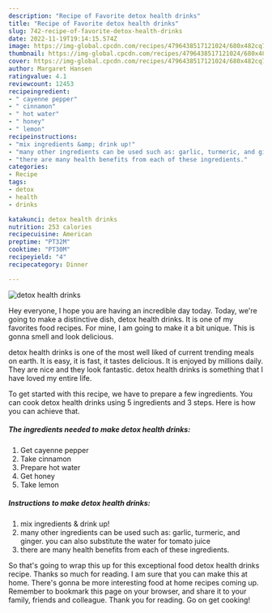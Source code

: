 ```yaml
---
description: "Recipe of Favorite detox health drinks"
title: "Recipe of Favorite detox health drinks"
slug: 742-recipe-of-favorite-detox-health-drinks
date: 2022-11-19T19:14:15.574Z
image: https://img-global.cpcdn.com/recipes/4796438517121024/680x482cq70/detox-health-drinks-recipe-main-photo.jpg
thumbnail: https://img-global.cpcdn.com/recipes/4796438517121024/680x482cq70/detox-health-drinks-recipe-main-photo.jpg
cover: https://img-global.cpcdn.com/recipes/4796438517121024/680x482cq70/detox-health-drinks-recipe-main-photo.jpg
author: Margaret Hansen
ratingvalue: 4.1
reviewcount: 12453
recipeingredient:
- " cayenne pepper"
- " cinnamon"
- " hot water"
- " honey"
- " lemon"
recipeinstructions:
- "mix ingredients &amp; drink up!"
- "many other ingredients can be used such as: garlic, turmeric, and ginger. you can also substitute the water for tomato juice"
- "there are many health benefits from each of these ingredients."
categories:
- Recipe
tags:
- detox
- health
- drinks

katakunci: detox health drinks 
nutrition: 253 calories
recipecuisine: American
preptime: "PT32M"
cooktime: "PT30M"
recipeyield: "4"
recipecategory: Dinner

---
```



![detox health drinks](https://img-global.cpcdn.com/recipes/4796438517121024/680x482cq70/detox-health-drinks-recipe-main-photo.jpg)

Hey everyone, I hope you are having an incredible day today. Today, we're going to make a distinctive dish, detox health drinks. It is one of my favorites food recipes. For mine, I am going to make it a bit unique. This is gonna smell and look delicious.



detox health drinks is one of the most well liked of current trending meals on earth. It is easy, it is fast, it tastes delicious. It is enjoyed by millions daily. They are nice and they look fantastic. detox health drinks is something that I have loved my entire life.


To get started with this recipe, we have to prepare a few ingredients. You can cook detox health drinks using 5 ingredients and 3 steps. Here is how you can achieve that.

<!--inarticleads1-->

##### The ingredients needed to make detox health drinks:

1. Get  cayenne pepper
1. Take  cinnamon
1. Prepare  hot water
1. Get  honey
1. Take  lemon




<!--inarticleads2-->

##### Instructions to make detox health drinks:

1. mix ingredients &amp; drink up!
1. many other ingredients can be used such as: garlic, turmeric, and ginger. you can also substitute the water for tomato juice
1. there are many health benefits from each of these ingredients.




So that's going to wrap this up for this exceptional food detox health drinks recipe. Thanks so much for reading. I am sure that you can make this at home. There's gonna be more interesting food at home recipes coming up. Remember to bookmark this page on your browser, and share it to your family, friends and colleague. Thank you for reading. Go on get cooking!
